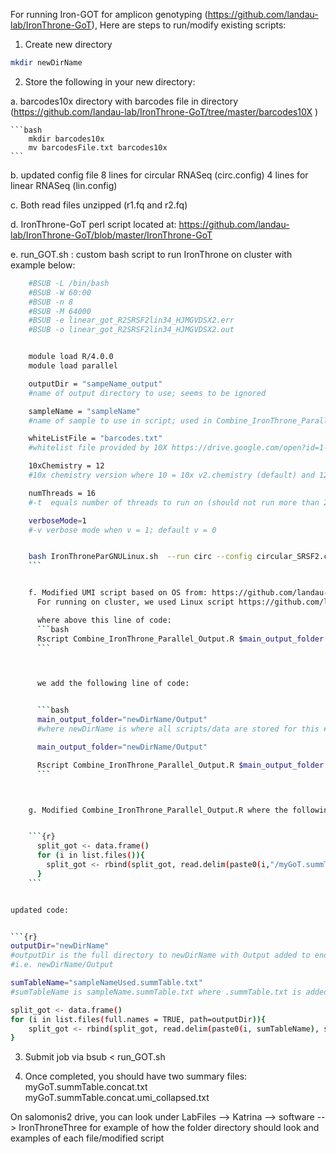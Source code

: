 

For running Iron-GOT for amplicon genotyping (https://github.com/landau-lab/IronThrone-GoT),
Here are steps to run/modify existing scripts:


1. Create new directory

```bash
mkdir newDirName
```



2. Store the following in your new directory:

  a. barcodes10x directory with barcodes file in directory (https://github.com/landau-lab/IronThrone-GoT/tree/master/barcodes10X
    )

    ```bash
        mkdir barcodes10x
        mv barcodesFile.txt barcodes10x
    ```



  b. updated config file
      8 lines for circular RNASeq (circ.config)
      4 lines for linear RNASeq (lin.config)

  c. Both read files unzipped (r1.fq and r2.fq)

  d. IronThrone-GoT perl script located at: https://github.com/landau-lab/IronThrone-GoT/blob/master/IronThrone-GoT

  e. run_GOT.sh : custom bash script to run IronThrone on cluster with example below:

```bash
    #BSUB -L /bin/bash
    #BSUB -W 60:00
    #BSUB -n 8
    #BSUB -M 64000
    #BSUB -e linear_got_R2SRSF2lin34_HJMGVDSX2.err
    #BSUB -o linear_got_R2SRSF2lin34_HJMGVDSX2.out


    module load R/4.0.0
    module load parallel

    outputDir = "sampeName_output"
    #name of output directory to use; seems to be ignored

    sampleName = "sampleName"
    #name of sample to use in script; used in Combine_IronThrone_Parallel_Output.R to rename name of summTable.txt #from  myGoT.summTable.txt to sampleName.summTable.txt

    whiteListFile = "barcodes.txt"
    #whitelist file provided by 10X https://drive.google.com/open?id=1-kMeT_asRhYu9dlCq6CkN49wDMrgcLXn depending on 10x chemistry or a custom .txt file of barcodes from a corresponding 10X run

    10xChemistry = 12
    #10x chemistry version where 10 = 10x v2.chemistry (default) and 12 = 10X v3.chemistry

    numThreads = 16
    #-t  equals number of threads to run on (should not run more than 2x number of cores)

    verboseMode=1
    #-v verbose mode when v = 1; default v = 0


    bash IronThroneParGNULinux.sh  --run circ --config circular_SRSF2.config --fastqR1 SRSF2cir34_R1.fq --fastqR2 SRSF2cir34_R2.fq --sample $sampleName --outdir $outputDir --umilen $10xChemistry -t $numThreads -v $verboseMode --whitelist $whiteListFile
    ```


    f. Modified UMI script based on OS from: https://github.com/landau-lab/IronThrone-GoT/tree/master/Parallelized_UMI_Collapse
      For running on cluster, we used Linux script https://github.com/landau-lab/IronThrone-GoT/blob/master/Parallelized_UMI_Collapse/IronThroneParGNULinux.sh

      where above this line of code:
      ```bash
      Rscript Combine_IronThrone_Parallel_Output.R $main_output_folder ${pcr_read_threshold} ${levenshtein_distance} ${dupcut}
      ```



      we add the following line of code:


      ```bash
      main_output_folder="newDirName/Output"
      #where newDirName is where all scripts/data are stored for this #IronThrone GOT run; directory created from step 1

      main_output_folder="newDirName/Output"

      Rscript Combine_IronThrone_Parallel_Output.R $main_output_folder ${pcr_read_threshold} ${levenshtein_distance} ${dupcut}
      ```



    g. Modified Combine_IronThrone_Parallel_Output.R where the following code is changed from:


    ```{r}
      split_got <- data.frame()
      for (i in list.files()){
        split_got <- rbind(split_got, read.delim(paste0(i,"/myGoT.summTable.txt"), stringsAsFactors = FALSE))
      }
    ```


updated code:


```{r}
outputDir="newDirName"
#outputDir is the full directory to newDirName with Output added to end of file path name
#i.e. newDirName/Output

sumTableName="sampleNameUsed.summTable.txt"
#sumTableName is sampleName.summTable.txt where .summTable.txt is added to end of sampleName used in parameter --#sample from bash script Run_GOT.sh

split_got <- data.frame()
for (i in list.files(full.names = TRUE, path=outputDir)){
    split_got <- rbind(split_got, read.delim(paste0(i, sumTableName), stringsAsFactors = FALSE))
}
```



3. Submit job via bsub < run_GOT.sh

4. Once completed, you should have two summary files:
myGoT.summTable.concat.txt
myGoT.summTable.concat.umi_collapsed.txt

On salomonis2 drive, you can look under LabFiles --> Katrina --> software --> IronThroneThree for example of how the folder directory should look and examples of each file/modified script
